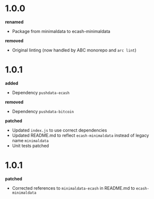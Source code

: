 # 1.0.0

**renamed**

-   Package from minimaldata to ecash-minimaldata

**removed**

-   Original linting (now handled by ABC monorepo and `arc lint`)

# 1.0.1

**added**

-   Dependency `pushdata-ecash`

**removed**

-   Dependency `pushdata-bitcoin`

**patched**

-   Updated `index.js` to use correct dependencies
-   Updated README.md to reflect `ecash-minimaldata` instead of legacy name `minimaldata`
-   Unit tests patched

# 1.0.1

**patched**

-   Corrected references to `minimaldata-ecash` in README.md to `ecash-minimaldata`
